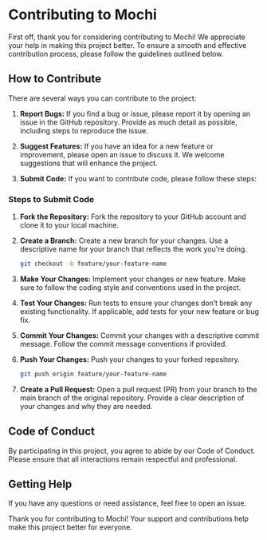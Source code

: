 # Contributing to Mochi

First off, thank you for considering contributing to Mochi! We appreciate your help in making this project better. To ensure a smooth and effective contribution process, please follow the guidelines outlined below.

## How to Contribute

There are several ways you can contribute to the project:

1. **Report Bugs:**
    If you find a bug or issue, please report it by opening an issue in the GitHub repository. Provide as much detail as possible, including steps to reproduce the issue.

2. **Suggest Features:**
    If you have an idea for a new feature or improvement, please open an issue to discuss it. We welcome suggestions that will enhance the project.

3. **Submit Code:**
    If you want to contribute code, please follow these steps:

### **Steps to Submit Code**

1. **Fork the Repository:**
    Fork the repository to your GitHub account and clone it to your local machine.

2. **Create a Branch:**
    Create a new branch for your changes. Use a descriptive name for your branch that reflects the work you're doing.
   ```bash
   git checkout -b feature/your-feature-name
   ```

3. **Make Your Changes:**
    Implement your changes or new feature. Make sure to follow the coding style and conventions used in the project.

4. **Test Your Changes:**
    Run tests to ensure your changes don’t break any existing functionality. If applicable, add tests for your new feature or bug fix.

5. **Commit Your Changes:**
    Commit your changes with a descriptive commit message. Follow the commit message conventions if provided.

6. **Push Your Changes:**
    Push your changes to your forked repository.
    ```bash
    git push origin feature/your-feature-name
    ```

7. **Create a Pull Request:**
    Open a pull request (PR) from your branch to the main branch of the original repository. Provide a clear description of your changes and why they are needed.

## Code of Conduct
By participating in this project, you agree to abide by our Code of Conduct. Please ensure that all interactions remain respectful and professional.

## Getting Help
If you have any questions or need assistance, feel free to open an issue.

Thank you for contributing to Mochi! Your support and contributions help make this project better for everyone.
